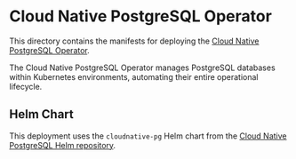 # Cloud Native PostgreSQL Operator

This directory contains the manifests for deploying the [Cloud Native PostgreSQL Operator](https://cloudnative-pg.io/).

The Cloud Native PostgreSQL Operator manages PostgreSQL databases within Kubernetes environments, automating their entire operational lifecycle.

## Helm Chart

This deployment uses the `cloudnative-pg` Helm chart from the [Cloud Native PostgreSQL Helm repository](https://cloudnative-pg.github.io/charts).
